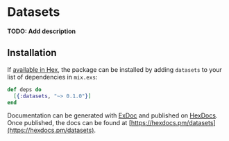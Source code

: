 # Datasets

**TODO: Add description**

## Installation

If [available in Hex](https://hex.pm/docs/publish), the package can be installed
by adding `datasets` to your list of dependencies in `mix.exs`:

```elixir
def deps do
  [{:datasets, "~> 0.1.0"}]
end
```

Documentation can be generated with [ExDoc](https://github.com/elixir-lang/ex_doc)
and published on [HexDocs](https://hexdocs.pm). Once published, the docs can
be found at [https://hexdocs.pm/datasets](https://hexdocs.pm/datasets).

